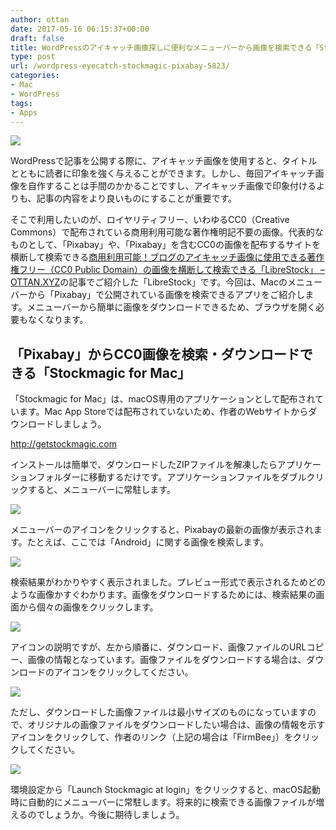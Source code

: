 ```yaml
---
author: ottan
date: 2017-05-16 06:15:37+00:00
draft: false
title: WordPressのアイキャッチ画像探しに便利なメニューバーから画像を検索できる「Stockmagic for Mac」
type: post
url: /wordpress-eyecatch-stockmagic-pixabay-5823/
categories:
- Mac
- WordPress
tags:
- Apps
---
```


![](/images/2017/05/170516-591a94e1a22d0.jpg)






WordPressで記事を公開する際に、アイキャッチ画像を使用すると、タイトルとともに読者に印象を強く与えることができます。しかし、毎回アイキャッチ画像を自作することは手間のかかることですし、アイキャッチ画像で印象付けるよりも、記事の内容をより良いものにすることが重要です。





そこで利用したいのが、ロイヤリティフリー、いわゆるCC0（Creative Commons）で配布されている商用利用可能な著作権明記不要の画像。代表的なものとして、「Pixabay」や、「Pixabay」を含むCC0の画像を配布するサイトを横断して検索できる[商用利用可能！ブログのアイキャッチ画像に使用できる著作権フリー（CC0 Public Domain）の画像を横断して検索できる「LibreStock」 – OTTAN.XYZ](https://ottan.xyz/librestock-wordpress-eyecatch-image-5593/)の記事でご紹介した「LibreStock」です。今回は、Macのメニューバーから「Pixabay」で公開されている画像を検索できるアプリをご紹介します。メニューバーから簡単に画像をダウンロードできるため、ブラウザを開く必要もなくなります。





## 「Pixabay」からCC0画像を検索・ダウンロードできる「Stockmagic for Mac」





「Stockmagic for Mac」は、macOS専用のアプリケーションとして配布されています。Mac App Storeでは配布されていないため、作者のWebサイトからダウンロードしましょう。



http://getstockmagic.com



インストールは簡単で、ダウンロードしたZIPファイルを解凍したらアプリケーションフォルダーに移動するだけです。アプリケーションファイルをダブルクリックすると、メニューバーに常駐します。





![](/images/2017/05/170516-591a950307bcd.png)






メニューバーのアイコンをクリックすると、Pixabayの最新の画像が表示されます。たとえば、ここでは「Android」に関する画像を検索します。





![](/images/2017/05/170516-591a950e7331d.png)






検索結果がわかりやすく表示されました。プレビュー形式で表示されるためどのような画像かすぐわかります。画像をダウンロードするためには、検索結果の画面から個々の画像をクリックします。





![](/images/2017/05/170516-591a95158c1eb.png)






アイコンの説明ですが、左から順番に、ダウンロード、画像ファイルのURLコピー、画像の情報となっています。画像ファイルをダウンロードする場合は、ダウンロードのアイコンをクリックしてください。





![](/images/2017/05/170516-591a952f95f72.png)






ただし、ダウンロードした画像ファイルは最小サイズのものになっていますので、オリジナルの画像ファイルをダウンロードしたい場合は、画像の情報を示すアイコンをクリックして、作者のリンク（上記の場合は「FirmBee」）をクリックしてください。





![](/images/2017/05/170516-591a982e02867.png)






環境設定から「Launch Stockmagic at login」をクリックすると、macOS起動時に自動的にメニューバーに常駐します。将来的に検索できる画像ファイルが増えるのでしょうか。今後に期待しましょう。
